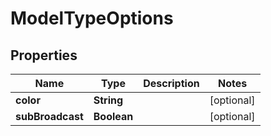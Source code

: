 

# ModelTypeOptions


## Properties

| Name | Type | Description | Notes |
|------------ | ------------- | ------------- | -------------|
|**color** | **String** |  |  [optional] |
|**subBroadcast** | **Boolean** |  |  [optional] |



